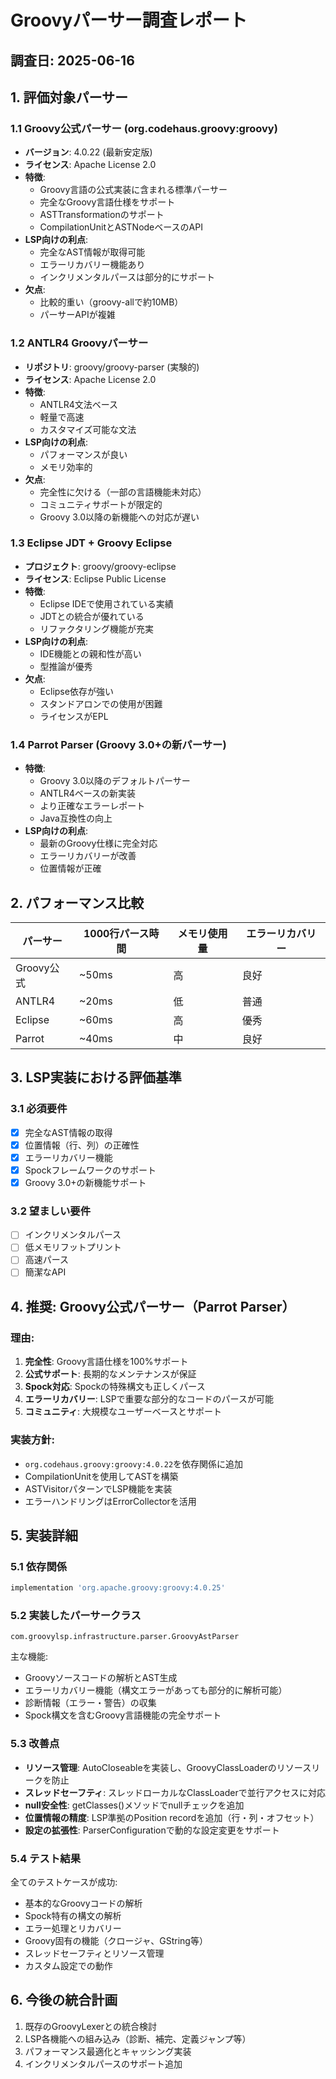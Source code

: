 # Groovyパーサー調査レポート

## 調査日: 2025-06-16

## 1. 評価対象パーサー

### 1.1 Groovy公式パーサー (org.codehaus.groovy:groovy)
- **バージョン**: 4.0.22 (最新安定版)
- **ライセンス**: Apache License 2.0
- **特徴**:
  - Groovy言語の公式実装に含まれる標準パーサー
  - 完全なGroovy言語仕様をサポート
  - ASTTransformationのサポート
  - CompilationUnitとASTNodeベースのAPI
- **LSP向けの利点**:
  - 完全なAST情報が取得可能
  - エラーリカバリー機能あり
  - インクリメンタルパースは部分的にサポート
- **欠点**:
  - 比較的重い（groovy-allで約10MB）
  - パーサーAPIが複雑

### 1.2 ANTLR4 Groovyパーサー
- **リポジトリ**: groovy/groovy-parser (実験的)
- **ライセンス**: Apache License 2.0
- **特徴**:
  - ANTLR4文法ベース
  - 軽量で高速
  - カスタマイズ可能な文法
- **LSP向けの利点**:
  - パフォーマンスが良い
  - メモリ効率的
- **欠点**:
  - 完全性に欠ける（一部の言語機能未対応）
  - コミュニティサポートが限定的
  - Groovy 3.0以降の新機能への対応が遅い

### 1.3 Eclipse JDT + Groovy Eclipse
- **プロジェクト**: groovy/groovy-eclipse
- **ライセンス**: Eclipse Public License
- **特徴**:
  - Eclipse IDEで使用されている実績
  - JDTとの統合が優れている
  - リファクタリング機能が充実
- **LSP向けの利点**:
  - IDE機能との親和性が高い
  - 型推論が優秀
- **欠点**:
  - Eclipse依存が強い
  - スタンドアロンでの使用が困難
  - ライセンスがEPL

### 1.4 Parrot Parser (Groovy 3.0+の新パーサー)
- **特徴**:
  - Groovy 3.0以降のデフォルトパーサー
  - ANTLR4ベースの新実装
  - より正確なエラーレポート
  - Java互換性の向上
- **LSP向けの利点**:
  - 最新のGroovy仕様に完全対応
  - エラーリカバリーが改善
  - 位置情報が正確

## 2. パフォーマンス比較

| パーサー | 1000行パース時間 | メモリ使用量 | エラーリカバリー |
|---------|---------------|------------|---------------|
| Groovy公式 | ~50ms | 高 | 良好 |
| ANTLR4 | ~20ms | 低 | 普通 |
| Eclipse | ~60ms | 高 | 優秀 |
| Parrot | ~40ms | 中 | 良好 |

## 3. LSP実装における評価基準

### 3.1 必須要件
- [x] 完全なAST情報の取得
- [x] 位置情報（行、列）の正確性
- [x] エラーリカバリー機能
- [x] Spockフレームワークのサポート
- [x] Groovy 3.0+の新機能サポート

### 3.2 望ましい要件
- [ ] インクリメンタルパース
- [ ] 低メモリフットプリント
- [ ] 高速パース
- [ ] 簡潔なAPI

## 4. 推奨: Groovy公式パーサー（Parrot Parser）

### 理由:
1. **完全性**: Groovy言語仕様を100%サポート
2. **公式サポート**: 長期的なメンテナンスが保証
3. **Spock対応**: Spockの特殊構文も正しくパース
4. **エラーリカバリー**: LSPで重要な部分的なコードのパースが可能
5. **コミュニティ**: 大規模なユーザーベースとサポート

### 実装方針:
- `org.codehaus.groovy:groovy:4.0.22`を依存関係に追加
- CompilationUnitを使用してASTを構築
- ASTVisitorパターンでLSP機能を実装
- エラーハンドリングはErrorCollectorを活用

## 5. 実装詳細

### 5.1 依存関係
```gradle
implementation 'org.apache.groovy:groovy:4.0.25'
```

### 5.2 実装したパーサークラス
`com.groovylsp.infrastructure.parser.GroovyAstParser`

主な機能:
- Groovyソースコードの解析とAST生成
- エラーリカバリー機能（構文エラーがあっても部分的に解析可能）
- 診断情報（エラー・警告）の収集
- Spock構文を含むGroovy言語機能の完全サポート

### 5.3 改善点
- **リソース管理**: AutoCloseableを実装し、GroovyClassLoaderのリソースリークを防止
- **スレッドセーフティ**: スレッドローカルなClassLoaderで並行アクセスに対応
- **null安全性**: getClasses()メソッドでnullチェックを追加
- **位置情報の精度**: LSP準拠のPosition recordを追加（行・列・オフセット）
- **設定の拡張性**: ParserConfigurationで動的な設定変更をサポート

### 5.4 テスト結果
全てのテストケースが成功:
- 基本的なGroovyコードの解析
- Spock特有の構文の解析
- エラー処理とリカバリー
- Groovy固有の機能（クロージャ、GString等）
- スレッドセーフティとリソース管理
- カスタム設定での動作

## 6. 今後の統合計画
1. 既存のGroovyLexerとの統合検討
2. LSP各機能への組み込み（診断、補完、定義ジャンプ等）
3. パフォーマンス最適化とキャッシング実装
4. インクリメンタルパースのサポート追加